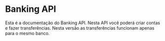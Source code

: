 # Banking API

Esta é a documentação do Banking API. Nesta API você poderá criar contas e fazer transferências. Nesta versão as transferências funcionam apenas para o mesmo banco.